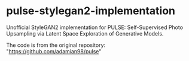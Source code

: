 # pulse-stylegan2-implementation
 Unofficial StyleGAN2 implementation for PULSE: Self-Supervised Photo Upsampling via Latent Space Exploration of Generative Models.
 
 The code is from the original repository: "https://github.com/adamian98/pulse" 
